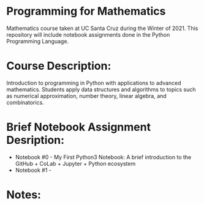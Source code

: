 # Programming for Mathematics

Mathematics course taken at UC Santa Cruz during the Winter of 2021. This repository will include notebook assignments done in the Python Programming Language. 

# Course Description: 
Introduction to programming in Python with applications to advanced mathematics. Students apply data structures and algorithms to topics such as numerical approximation, number theory, linear algebra, and combinatorics. 

# Brief Notebook Assignment Desription:

* Notebook #0 - My First Python3 Notebook: A brief introduction to the GitHub + CoLab + Jupyter + Python ecosystem
* Notebook #1 -

# Notes: 

